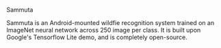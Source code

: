 Sammuta 


Sammuta is an Android-mounted wildfie recognition system trained on an ImageNet neural network across 250 image per class.
It is built upon Google's Tensorflow Lite demo, and is completely open-source.
